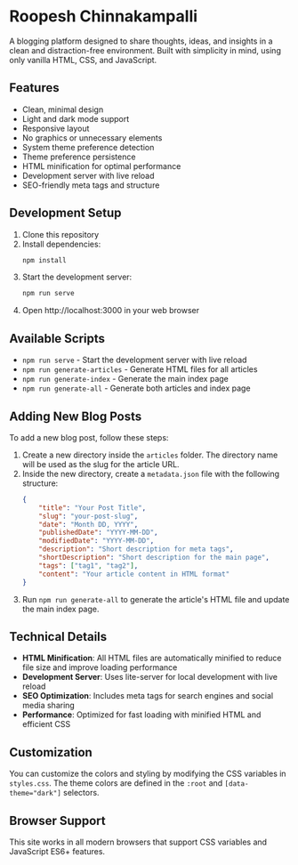 # Roopesh Chinnakampalli

A blogging platform designed to share thoughts, ideas, and insights in a clean and distraction-free environment. Built with simplicity in mind, using only vanilla HTML, CSS, and JavaScript.

## Features

- Clean, minimal design
- Light and dark mode support
- Responsive layout
- No graphics or unnecessary elements
- System theme preference detection
- Theme preference persistence
- HTML minification for optimal performance
- Development server with live reload
- SEO-friendly meta tags and structure

## Development Setup

1. Clone this repository
2. Install dependencies:
   ```bash
   npm install
   ```
3. Start the development server:
   ```bash
   npm run serve
   ```
4. Open http://localhost:3000 in your web browser

## Available Scripts

- `npm run serve` - Start the development server with live reload
- `npm run generate-articles` - Generate HTML files for all articles
- `npm run generate-index` - Generate the main index page
- `npm run generate-all` - Generate both articles and index page

## Adding New Blog Posts

To add a new blog post, follow these steps:

1. Create a new directory inside the `articles` folder. The directory name will be used as the slug for the article URL.
2. Inside the new directory, create a `metadata.json` file with the following structure:
   ```json
   {
       "title": "Your Post Title",
       "slug": "your-post-slug",
       "date": "Month DD, YYYY",
       "publishedDate": "YYYY-MM-DD",
       "modifiedDate": "YYYY-MM-DD",
       "description": "Short description for meta tags",
       "shortDescription": "Short description for the main page",
       "tags": ["tag1", "tag2"],
       "content": "Your article content in HTML format"
   }
   ```
3. Run `npm run generate-all` to generate the article's HTML file and update the main index page.

## Technical Details

- **HTML Minification**: All HTML files are automatically minified to reduce file size and improve loading performance
- **Development Server**: Uses lite-server for local development with live reload
- **SEO Optimization**: Includes meta tags for search engines and social media sharing
- **Performance**: Optimized for fast loading with minified HTML and efficient CSS

## Customization

You can customize the colors and styling by modifying the CSS variables in `styles.css`. The theme colors are defined in the `:root` and `[data-theme="dark"]` selectors.

## Browser Support

This site works in all modern browsers that support CSS variables and JavaScript ES6+ features.